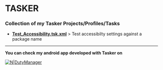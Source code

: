 # TASKER

### Collection of my Tasker Projects/Profiles/Tasks

- **[Test_Accessibility.tsk.xml](https://github.com/baudbox/Tasker/blob/master/Tasks/Test_Accessibility.tsk.xml)** > Test accessibilty settings against a package name

-----------------------------------------------------------------------
**You can check my android app developed with Tasker on**

[![N|DutyManager](https://apps.baudbox.fr/images/Get_it_on_Google_play.png)](https://play.google.com/store/apps/details?id=fr.baudbox.apps.dutymanager)
